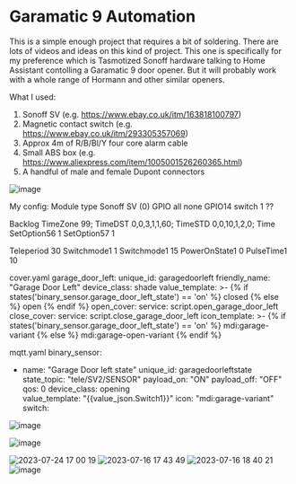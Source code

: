# Garamatic 9 Automation 

This is a simple enough project that requires a bit of soldering. There are lots of videos and ideas on this kind of project. This one is specifically for my preference which is Tasmotized Sonoff hardware talking to Home Assistant contolling a Garamatic 9 door opener. But it will probably work with a whole range of Hormann and other similar openers.

What I used:
1. Sonoff SV (e.g. https://www.ebay.co.uk/itm/163818100797)
2. Magnetic contact switch (e.g. https://www.ebay.co.uk/itm/293305357069)
3. Approx 4m of R/B/Bl/Y four core alarm cable
4. Small ABS box (e.g. https://www.aliexpress.com/item/1005001526260365.html)
5. A handful of male and female Dupont connectors





![image](https://github.com/PhillyGilly/Garamatic9Automation/assets/56273663/60cfa5d0-a5a1-4cfb-afa1-2bd650da8bbd)

My config:
Module type Sonoff SV (0)
GPIO all none
GPIO14 switch 1 ??

Backlog TimeZone 99; TimeDST 0,0,3,1,1,60; TimeSTD 0,0,10,1,2,0; Time
SetOption56 1
SetOption57 1

Teleperiod 30
Switchmode1 1
Switchmode1 15
PowerOnState1 0
PulseTime1 10

cover.yaml
    garage_door_left:
      unique_id: garagedoorleft
      friendly_name: "Garage Door Left"
      device_class: shade
      value_template: >-
        {% if states('binary_sensor.garage_door_left_state') == 'on' %}
          closed
        {% else %}
          open
        {% endif %}
      open_cover:
        service: script.open_garage_door_left
      close_cover:
        service: script.close_garage_door_left
      icon_template: >-
        {% if states('binary_sensor.garage_door_left_state') == 'on' %}
          mdi:garage-variant
        {% else %}
          mdi:garage-open-variant
        {% endif %}

mqtt.yaml
binary_sensor:
  - name: "Garage Door left state"
    unique_id: garagedoorleftstate
    state_topic: "tele/SV2/SENSOR"
    payload_on: "ON"
    payload_off: "OFF"
    qos: 0
    device_class: opening  
    value_template: "{{value_json.Switch1}}"
    icon: "mdi:garage-variant"
switch:




![image](https://github.com/PhillyGilly/Garamatic9Automation/assets/56273663/1fae7832-9901-4714-ae9d-fc9e29d65ba7)

![image](https://github.com/PhillyGilly/Garamatic9Automation/assets/56273663/1def7664-b5b5-4ef1-a0ab-75fc3b889812)

![2023-07-24 17 00 19](https://github.com/PhillyGilly/Garamatic9Automation/assets/56273663/f7a34c53-6cc3-4958-99a1-c24e9b0c9967)
![2023-07-16 17 43 49](https://github.com/PhillyGilly/Garamatic9Automation/assets/56273663/afae2f65-65d6-4334-9891-679b19f057cc)
![2023-07-16 18 40 21](https://github.com/PhillyGilly/Garamatic9Automation/assets/56273663/2aa252b0-a159-4b33-8343-06fa8d5a45b2)
![image](https://github.com/PhillyGilly/Garamatic9Automation/assets/56273663/2bdc5b0c-001d-4316-ae36-7f4ae3927d42)
